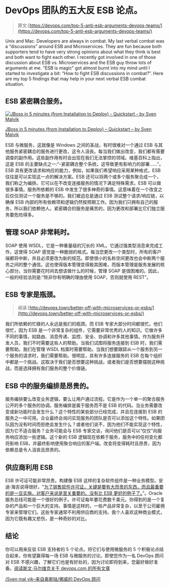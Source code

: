 # DevOps 团队的五大反 ESB 论点。

> 原文:[https://devops.com/top-5-anti-esb-arguments-devops-teams/](https://devops.com/top-5-anti-esb-arguments-devops-teams/)

Unix and Mac. Developers are always in combat. My last verbal combat was a “discussions” around ESB and Microservices. They are fun because both supporters tend to have very strong opinions about what they think is best and both want to fight each other. I recently got involved in one of those discussion about ESB vs. Microservices and the ESB guy throw lots of arguments at me. “ESB is magic” got almost burnt into my mind until I started to investigate a bit: “How to fight ESB discussions in combat?”. Here are my top 5 findings that may help in your next verbal ESB combat situation.

## ESB 紧密耦合服务。

[![JBoss in 5 minutes (from Installation to Deploy) - Quickstart - by Sven Malvik ](../Images/b99102fa005bfe61ff2d9b551376b3d6.png)](https://www.youtube.com/watch?v=jP0g6vLeMDQ)

[JBoss in 5 minutes (from Installation to Deploy) – Quickstart – by Sven Malvik](https://www.youtube.com/watch?v=jP0g6vLeMDQ)

ESB 与微服务，这就像是 Windows 之间的圣战，有时很难对一个通过 ESB 与其他服务紧密耦合的服务进行更改，这令人沮丧。每当我们做出改变，我们都有需要调查的副作用。这些副作用有时会出现在我们无法掌控的领域。维基百科上指出，这是 ESB 的主要缺点之一:“-紧密耦合整个系统，这导致更有影响力的部署……”。ESB 具有更改请求和响应的能力，例如，如果我们希望响应采用某种格式，ESB 往往是可以实现这一点的解决方案。ESB 还可以将两个或多个服务聚合成一个，我们称之为编排。它可以在不改变连接服务的情况下满足特殊需求。ESB 可以做很多事情。服务所依赖的 ESB 中发生了很多神奇的事情。这意味着在一个改变之后仅仅测试一个服务是不够的。我们被迫总是通过 ESB 测试整个请求/响应链，以确保 ESB 内部的所有依赖项和逻辑仍然按预期工作。因为我们只拥有自己的服务，所以我们依赖他人。紧密耦合的服务是痛苦的，因为更改和部署比它们独立服务要危险得多。

## 管理 SOAP 非常耗时。

SOAP 使用 WSDL，它是一种重量级的冗长的 XML。它通过强类型消息来完成工作，这使得 SOAP 感觉是一种脆弱的格式。每当您更改一个类型时，所有的客户端都将中断，并且必须更改为新的规范。即使很小的名称空间更改也会中断两个服务之间的整个通信。这也使得版本管理变得极其困难，而版本管理是服务发展的核心部分。当你需要花时间去想该做什么的时候，管理 SOAP 是很困难的。因此，一般的经验法则是:“除非你有明确的理由使用 SOAP，否则就使用 REST”。

## ESB 专家是瓶颈。

> 阅读:[http://devops.town/better-off-with-microservices-or-esbs/](http://devops.town/better-off-with-microservices-or-esbs/)

我们所依赖的忙碌的人永远是我们的瓶颈。而 ESB 专家大部分时间都很忙。他们很忙，因为 ESB 是一个非常复杂的组件，它需要非常优秀的人的知识。它做许多不同的事情，如路由、消息传递、监控、安全、协调和许多其他事情。作为服务开发人员，我们不时需要这些人的帮助。当我们试图将服务连接到 ESB 时，我们需要帮助。我们在管理 WSDL 档案时需要帮助。当我们想要跟踪从一个服务到另一个服务的请求时，我们需要帮助。很明显，具有许多连接服务的 ESB 在每个组织中都是一个挑战。这取决于我们是否想要这种挑战，或者我们是否想要摆脱这种挑战，而是选择拥有我们服务的整个价值链。

## ESB 中的服务编排是昂贵的。

服务编排要么改变业务逻辑，要么让用户通过流程。它是作为一个单一的聚合服务公开的多个服务的协调。服务编排是属于服务而不是 ESB 的代码。当业务需要改变或新功能时会发生什么？这个特性的某些部分已经完成，并且在连接到 ESB 的服务之一中可用。企业最终会询问实现服务的团队是否可以添加这个特性。如果团队因为没有时间而拒绝会发生什么？或者他们说不，因为他们不能实现这个特性，因为它不适合服务？业务可能会与 ESB 专家交谈，询问他们是否可以“仅仅”向服务响应添加一些逻辑。这个新的 ESB 逻辑现在依赖于服务，服务中的任何变化都将影响 ESB，并最终影响使用聚合响应的客户端。改变将变得耗时且昂贵，因为依赖总是令人沮丧且昂贵的。

## 供应商利用 ESB

ESB 许可证可能非常昂贵。构建像 ESB 这样的复杂软件组件是一种业务模型。安迪·海吉说得很好。"[为了销售软件许可证，关键是要有大而贵的东西，而且最重要的是一旦实施，对客户来说是至关重要的。没有比 ESB 更好的例子了。](https://blog.hedges.net/2014/03/31/soa-vs-microservices/)”。Oracle 服务总线可能是一个很好的例子。许可证每年要花费数千美元。你得到的是一个复杂的产品和一个巨大的支持。事情是这样的，一些产品非常复杂，以至于公司雇佣专家来管理它们。这些专家通常不利用供应商的支持。我个人喜欢这种商业模式，因为它既有趣又悲伤，是一种奇妙的对比。

## 结论

你可以用来反驳 ESB 支持者的 5 个论点。将它们与使用微服务的 5 个积极论点结合起来，你有望赢得每一场 ESB 与微服务的讨论。即使您作为一名 DevOps 顾问对 ESB 不感兴趣，了解它们也是有好处的，因为讨论即将到来，您最好做好准备。[阅读斯文·马尔维克关于 devops.com 的所有文章](https://devops.com/author/svenmalvik/)

[/Sven mal vik–来自奥斯陆/挪威的 DevOps 顾问](http://sven.malvik.de)